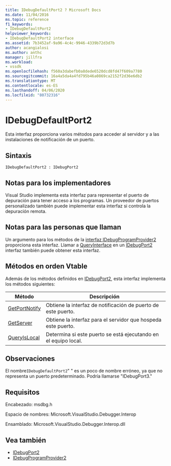 ```yaml
---
title: IDebugDefaultPort2 ? Microsoft Docs
ms.date: 11/04/2016
ms.topic: reference
f1_keywords:
- IDebugDefaultPort2
helpviewer_keywords:
- IDebugDefaultPort2 interface
ms.assetid: 7b3452af-9a96-4c4c-9946-4339b72d3d7b
author: acangialosi
ms.author: anthc
manager: jillfra
ms.workload:
- vssdk
ms.openlocfilehash: f560a3dabefb0a8dede6520dcd8fd47f609a7780
ms.sourcegitcommit: 16a4a5da4a4fd795b46a0869ca2152f2d36e6db2
ms.translationtype: MT
ms.contentlocale: es-ES
ms.lasthandoff: 04/06/2020
ms.locfileid: "80732316"
---
```

# <a name="idebugdefaultport2"></a>IDebugDefaultPort2
Esta interfaz proporciona varios métodos para acceder al servidor y a las instalaciones de notificación de un puerto.

## <a name="syntax"></a>Sintaxis

```
IDebugDefaultPort2 : IDebugPort2
```

## <a name="notes-for-implementers"></a>Notas para los implementadores
 Visual Studio implementa esta interfaz para representar el puerto de depuración para tener acceso a los programas. Un proveedor de puertos personalizado también puede implementar esta interfaz si controla la depuración remota.

## <a name="notes-for-callers"></a>Notas para las personas que llaman
 Un argumento para los métodos de la [interfaz IDebugProgramProvider2](../../../extensibility/debugger/reference/idebugprogramprovider2.md) proporciona esta interfaz. Llamar a [QueryInterface](/cpp/atl/queryinterface) en un [IDebugPort2](../../../extensibility/debugger/reference/idebugport2.md) interfaz también puede obtener esta interfaz.

## <a name="methods-in-vtable-order"></a>Métodos en orden Vtable
 Además de los métodos definidos en [IDebugPort2](../../../extensibility/debugger/reference/idebugport2.md), esta interfaz implementa los métodos siguientes:

|Método|Descripción|
|------------|-----------------|
|[GetPortNotify](../../../extensibility/debugger/reference/idebugdefaultport2-getportnotify.md)|Obtiene la interfaz de notificación de puerto de este puerto.|
|[GetServer](../../../extensibility/debugger/reference/idebugdefaultport2-getserver.md)|Obtiene la interfaz para el servidor que hospeda este puerto.|
|[QueryIsLocal](../../../extensibility/debugger/reference/idebugdefaultport2-queryislocal.md)|Determina si este puerto se está ejecutando en el equipo local.|

## <a name="remarks"></a>Observaciones
 El nombre`IDebugDefaultPort2`" " es un poco de nombre erróneo, ya que no representa un puerto predeterminado. Podría llamarse "IDebugPort3."

## <a name="requirements"></a>Requisitos
 Encabezado: msdbg.h

 Espacio de nombres: Microsoft.VisualStudio.Debugger.Interop

 Ensamblado: Microsoft.VisualStudio.Debugger.Interop.dll

## <a name="see-also"></a>Vea también
- [IDebugPort2](../../../extensibility/debugger/reference/idebugport2.md)
- [IDebugProgramProvider2](../../../extensibility/debugger/reference/idebugprogramprovider2.md)
